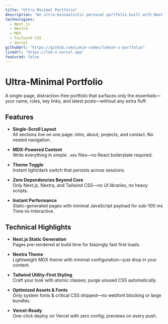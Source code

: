 ```yaml
---
title: "Ultra Minimal Portfolio"
description: "An ultra-minimalistic personal portfolio built with Next.js & Nextra, featuring MDX content and instant performance."
technologies:
  - Next.js
  - Nextra
  - MDX
  - Tailwind CSS
  - Vercel
githubUrl: "https://github.com/Lokie-codes/lokesh-s-portfolio"
liveUrl: "https://lok-x.vercel.app"
featured: false
---
```


# Ultra-Minimal Portfolio

A single-page, distraction-free portfolio that surfaces only the essentials—your name, roles, key links, and latest posts—without any extra fluff.

## Features

- **Single-Scroll Layout**  
  All sections live on one page: intro, about, projects, and contact. No nested navigation.

- **MDX-Powered Content**  
  Write everything in simple `.mdx` files—no React boilerplate required.

- **Theme Toggle**  
  Instant light/dark switch that persists across sessions.

- **Zero Dependencies Beyond Core**  
  Only Next.js, Nextra, and Tailwind CSS—no UI libraries, no heavy scripts.

- **Instant Performance**  
  Static-generated pages with minimal JavaScript payload for sub-100 ms Time-to-Interactive.

## Technical Highlights

- **Next.js Static Generation**  
  Pages pre-rendered at build time for blazingly fast first loads.

- **Nextra Theme**  
  Lightweight MDX theme with minimal configuration—just drop in your content.

- **Tailwind Utility-First Styling**  
  Craft your look with atomic classes; purge unused CSS automatically.

- **Optimized Assets & Fonts**  
  Only system fonts & critical CSS shipped—no webfont blocking or large bundles.

- **Vercel-Ready**  
  One-click deploy on Vercel with zero config; previews on every push.

